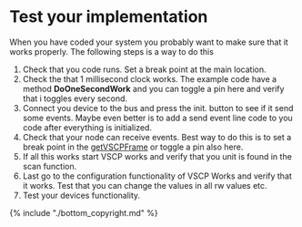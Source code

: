 # Test your implementation

When you have coded your system you probably want to make sure that it works properly. The following steps is a way to do this

 1.  Check that you code runs. Set a break point at the main location.
 2.  Check the that 1 millisecond clock works. The example code have a method **DoOneSecondWork** and you can toggle a pin here and verify that i toggles every second.
 3.  Connect you device to the bus and press the init. button to see if it send some events. Maybe even better is to add a send event line code to you code after everything is initialized.
 4.  Check that your node can receive events. Best way to do this is to set a break point in the [getVSCPFrame](./level1_callbacks.md#getvscpframe) or toggle a pin also here.
 5.  If all this works start VSCP works and verify that you unit is found in the scan function.
 6.  Last go to the configuration functionality of VSCP Works and verify that it works. Test that you can change the values in all rw values etc.
 7.  Test your devices functionality.


{% include "./bottom_copyright.md" %}
